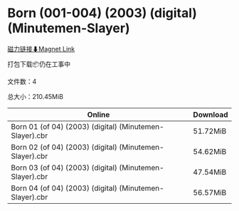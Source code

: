 # Born (001-004) (2003) (digital) (Minutemen-Slayer)

[磁力链接⬇Magnet Link](magnet:?xt=urn:btih:a72c06eb48c65257f589b402d6a3e0cf6f345131&dn=Born%20%28001-004%29%20%282003%29%20%28digital%29%20%28Minutemen-Slayer%29)

打包下载📦仍在工事中

文件数：4

总大小：210.45MiB

Online | Download
--- | ---
Born 01 (of 04) (2003) (digital) (Minutemen-Slayer).cbr | 51.72MiB
Born 02 (of 04) (2003) (digital) (Minutemen-Slayer).cbr | 54.62MiB
Born 03 (of 04) (2003) (digital) (Minutemen-Slayer).cbr | 47.54MiB
Born 04 (of 04) (2003) (digital) (Minutemen-Slayer).cbr | 56.57MiB